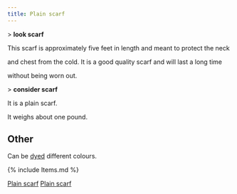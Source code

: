 ```yaml
---
title: Plain scarf
---
```


\> **look scarf**

This scarf is approximately five feet in length and meant to protect the
neck

and chest from the cold. It is a good quality scarf and will last a long
time

without being worn out.

\> **consider scarf**

It is a plain scarf.

It weighs about one pound.

## Other

Can be [dyed](dye "wikilink") different colours.

{% include Items.md %}

[Plain scarf](Category:_Cloth_equipment "wikilink") [Plain
scarf](Category:Neck_items "wikilink")